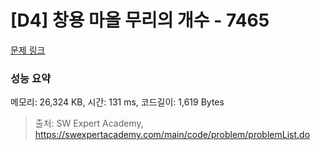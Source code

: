# [D4] 창용 마을 무리의 개수 - 7465 

[문제 링크](https://swexpertacademy.com/main/code/problem/problemDetail.do?contestProbId=AWngfZVa9XwDFAQU) 

### 성능 요약

메모리: 26,324 KB, 시간: 131 ms, 코드길이: 1,619 Bytes



> 출처: SW Expert Academy, https://swexpertacademy.com/main/code/problem/problemList.do